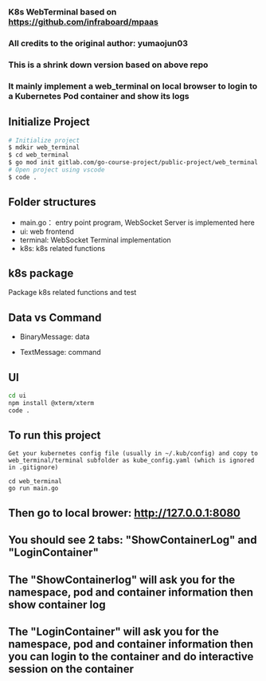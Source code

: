 ### K8s WebTerminal based on https://github.com/infraboard/mpaas
### All credits to the original author: yumaojun03

### This is a shrink down version based on above repo
### It mainly implement a web_terminal on local browser to login to a Kubernetes Pod container and show its logs

## Initialize Project

```sh
# Initialize project
$ mdkir web_terminal
$ cd web_terminal
$ go mod init gitlab.com/go-course-project/public-project/web_terminal
# Open project using vscode
$ code .
```

## Folder structures

+ main.go： entry point program, WebSocket Server is implemented here
+ ui: web frontend 
+ terminal: WebSocket Terminal implementation
+ k8s: k8s related functions

## k8s package

Package k8s related functions and test

## Data vs Command

+ BinaryMessage: data

+ TextMessage: command


## UI

```sh
cd ui
npm install @xterm/xterm
code .
```

## To run this project

```
Get your kubernetes config file (usually in ~/.kub/config) and copy to web_terminal/terminal subfolder as kube_config.yaml (which is ignored in .gitignore)

cd web_terminal
go run main.go
```

## Then go to local brower: http://127.0.0.1:8080
## You should see 2 tabs: "ShowContainerLog" and "LoginContainer"

## The "ShowContainerlog" will ask you for the namespace, pod and container information then show container log

## The "LoginContainer" will ask you for the namespace, pod and container information then you can login to the container and do interactive session on the container


